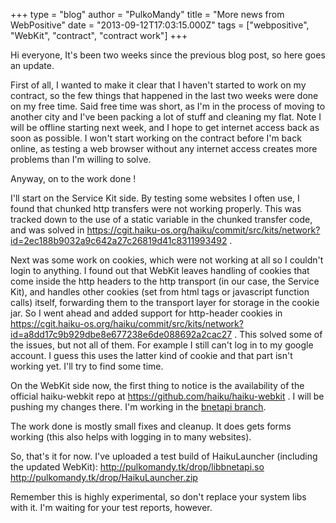 +++
type = "blog"
author = "PulkoMandy"
title = "More news from WebPositive"
date = "2013-09-12T17:03:15.000Z"
tags = ["webpositive", "WebKit", "contract", "contract work"]
+++

Hi everyone,
It's been two weeks since the previous blog post, so here goes an update.

First of all, I wanted to make it clear that I haven't started to work on my contract, so the few things that happened in the last two weeks were done on my free time. Said free time was short, as I'm in the process of moving to another city and I've been packing a lot of stuff and cleaning my flat. Note I will be offline starting next week, and I hope to get internet access back as soon as possible. I won't start working on the contract before I'm back online, as testing a web browser without any internet access creates more problems than I'm willing to solve.

<!--more-->

Anyway, on to the work done !

I'll start on the Service Kit side. By testing some websites I often use, I found that chunked http transfers were not working properly. This was tracked down to the use of a static variable in the chunked transfer code, and was solved in https://cgit.haiku-os.org/haiku/commit/src/kits/network?id=2ec188b9032a9c642a27c26819d41c8311993492 .

Next was some work on cookies, which were not working at all so I couldn't login to anything. I found out that WebKit leaves handling of cookies that come inside the http headers to the http transport (in our case, the Service Kit), and handles other cookies (set from html tags or javascript function calls) itself, forwarding them to the transport layer for storage in the cookie jar.
So I went ahead and added support for http-header cookies in https://cgit.haiku-os.org/haiku/commit/src/kits/network?id=a8dd17c9b929dbe8e677238e6de088692a2cac27 . This solved some of the issues, but not all of them. For example I still can't log in to my google account. I guess this uses the latter kind of cookie and that part isn't working yet. I'll try to find some time.

On the WebKit side now, the first thing to notice is the availability of the official haiku-webkit repo at https://github.com/haiku/haiku-webkit . I will be pushing my changes there. I'm working in the <a href="https://github.com/haiku/haiku-webkit/tree/bnetapi">bnetapi branch</a>.

The work done is mostly small fixes and cleanup. It does gets forms working (this also helps with logging in to many websites).

So, that's it for now. I've uploaded a test build of HaikuLauncher (including the updated WebKit):
http://pulkomandy.tk/drop/libbnetapi.so
http://pulkomandy.tk/drop/HaikuLauncher.zip

Remember this is highly experimental, so don't replace your system libs with it. I'm waiting for your test reports, however.